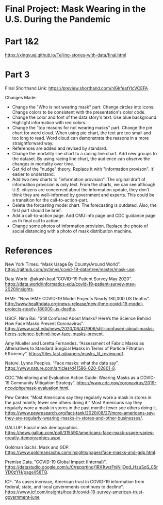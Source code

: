 # Final Project: Mask Wearing in the U.S. During the Pandemic
# Part 1&2
https://xingyuej.github.io/Telling-stories-with-data/final.html 

# Part 3
Final Shorthand Link: https://preview.shorthand.com/nlGkfeatYIcVCEFA

Changes Made:
- Change the "Who is not wearing mask" part. Change circles into icons. Change colors to be consistent with the presentation's color code.
- Change the color and font of the data story's text. Use blue background. Highlight information with red colors.
- Change the "top reasons for not wearing masks" part. Change the pie chart for word cloud. When using pie chart, the text are too small and too long to read. Word cloud can demonstrate the reasons in a more straightforward way.
- References are added and revised by standard.
- Change the mortality line chart to a racing line chart. Add new groups to the dataset. By using racing line chart, the audience can observe the changes in mortality over time.
- Get rid of the "nudge" theory. Replace it with "information provison". It' easier to understand.
- Add two new charts to "information provision". The orginal draft of information provision is only text. From the charts, we can see although U.S. citizens are concerned about the information update, they don't think they are well-informed by government and experts. This could be a transition for the call-to-action-part.
- Delete the forcasting model chart. The forecasting is outdated. Also, the first part should be brief. 
- Add a call-to-action page. Add CMU info page and CDC guidance page as th final call to action.
- Change some photos of information provision. Replace the photo of social distancing with a photo of mask distribution machine. 


# References
New York Times. “Mask Usage By County/Around World”. https://github.com/nytimes/covid-19-data/tree/master/mask-use.

Data World. @akash.kaul.”COVID-19 Patient Survey May 2020”. https://data.world/informatics-edu/covid-19-patient-survey-may-2020/insights.

IHME. “New IHME COVID-19 Model Projects Nearly 180,000 US Deaths”. http://www.healthdata.org/news-release/new-ihme-covid-19-model-projects-nearly-180000-us-deaths.

USCF. Nina Bai. “Still Confused About Masks? Here’s the Science Behind How Face Masks Prevent Coronavirus”. https://www.ucsf.edu/news/2020/06/417906/still-confused-about-masks-heres-science-behind-how-face-masks-prevent.

Amy Mueller and Loretta Fernandez. “Assessment of Fabric Masks as Alternatives to Standard Surgical Masks in Terms of Particle Filtration Efficiency”. https://files.fast.ai/papers/masks_lit_review.pdf.

Nature. Lynne Peeples. “Face masks: what the data say”. https://www.nature.com/articles/d41586-020-02801-8.

CDC.”Monitoring and Evaluation Action Guide: Wearing Masks as a COVID-19 Community Mitigation Strategy”. https://www.cdc.gov/coronavirus/2019-ncov/php/mask-evaluation.html.

Pew Center. “Most Americans say they regularly wore a mask in stores in the past month; fewer see others doing it.” Most Americans say they regularly wore a mask in stores in the past month; fewer see others doing it. https://www.pewresearch.org/fact-tank/2020/08/27/more-americans-say-they-are-regularly-wearing-masks-in-stores-and-other-businesses/.

GALLUP. Facial mask demographics. https://news.gallup.com/poll/315590/americans-face-mask-usage-varies-greatly-demographics.aspx.

Goldman Sachs. Mask and GDP. https://www.goldmansachs.com/insights/pages/face-masks-and-gdp.html.

Premise Data. "COVID-19 Global Impact (Internal)". https://datastudio.google.com/u/0/reporting/1RX1twzFniNjjOqd_HzuSqS_05rYD0zYH/page/i58TB.

ICF. "As cases increase, American trust in COVID-19 information from federal, state, and local governments continues to decline". https://www.icf.com/insights/health/covid-19-survey-american-trust-government-june
